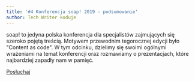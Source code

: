 ```yaml
---
title: '#4 Konferencja soap! 2019 - podsumowanie'
author: Tech Writer koduje
---
```


soap! to jedyna polska konferencja dla specjalistów zajmujących się szeroko
pojętą treścią. Motywem przewodnim tegorocznej edycji było "Content as code". W
tym odcinku, dzielimy się swoimi ogólnymi wrażeniami na temat konferencji oraz
rozmawiamy o prezentacjach, które najbardziej zapadły nam w pamięć.

<a class="listenButton pixelButton" href="https://anchor.fm/docdeveloper/episodes/4-Konferencja-soap--2019---podsumowanie-e4hk4c" target="_blank" rel="noopener noreferrer">Posłuchaj</a>
